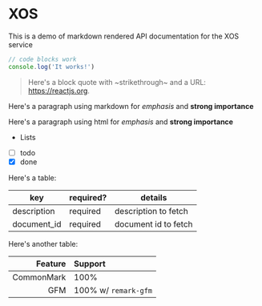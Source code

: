# XOS

This is a demo of markdown rendered API documentation for the XOS service

~~~js
// code blocks work
console.log('It works!')
~~~

> Here's a block quote with ~strikethrough~ and a URL: https://reactjs.org.

Here's a paragraph using markdown for *emphasis* and **strong importance**

Here's a paragraph using html for <em>emphasis</em> and <b>strong importance</b>

* Lists
* [ ] todo
* [x] done

Here's a table:

| key         | required? | details              |
|-------------|-----------|----------------------|
| description | required  | description to fetch |
| document_id | required  | document id to fetch |

Here's another table:

| Feature    | Support              |
| ---------: | :------------------- |
| CommonMark | 100%                 |
| GFM        | 100% w/ `remark-gfm` |
